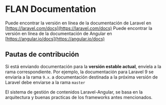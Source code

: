 # FLAN Documentation

Puede encontrar la versión en línea de la documentación de Laravel en [https://laravel.com/docs](https://laravel.com/docs)
Puede encontrar la versión en línea de la documentación de Angular en [https://angular.io/docs](https://angular.io/docs)

## Pautas de contribución

Si está enviando documentación para la **versión estable actual**, envíela a la rama correspondiente. Por ejemplo, la documentación para Laravel 9 se enviaría a la rama `9.x`. a documentación destinada a la próxima versión de Laravel debe enviarse a la rama `master`

El sistema de gestión de contenidos Laravel-Angular, se basa en la arquitectura y buenas practicas de los frameworks antes mencionados.